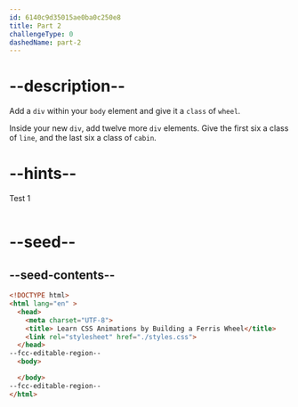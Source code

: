 ```yaml
---
id: 6140c9d35015ae0ba0c250e8
title: Part 2
challengeType: 0
dashedName: part-2
---
```


# --description--

Add a `div` within your `body` element and give it a `class` of `wheel`.

Inside your new `div`, add twelve more `div` elements. Give the first six a class of `line`, and the last six a class of `cabin`.

# --hints--

Test 1

```js

```

# --seed--

## --seed-contents--

```html
<!DOCTYPE html>
<html lang="en" >
  <head>
    <meta charset="UTF-8">
    <title> Learn CSS Animations by Building a Ferris Wheel</title>
    <link rel="stylesheet" href="./styles.css">
  </head>
--fcc-editable-region--
  <body>

  </body>
--fcc-editable-region--
</html>
```

```css

```
